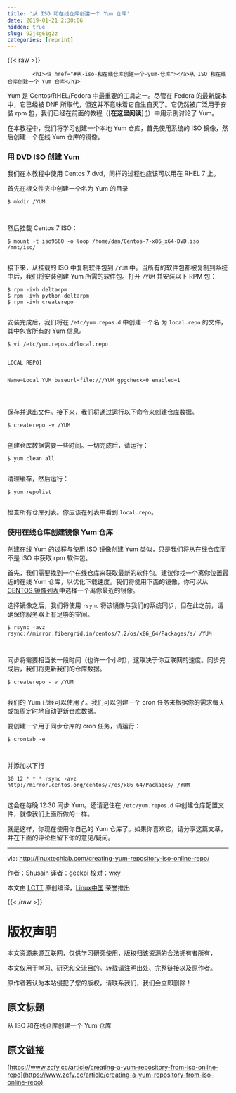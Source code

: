 ```yaml
---
title: '从 ISO 和在线仓库创建一个 Yum 仓库' 
date: 2019-01-21 2:30:06
hidden: true
slug: 92j4g61g2z
categories: [reprint]
---
```


{{< raw >}}

            <h1><a href="#从-iso-和在线仓库创建一个-yum-仓库"></a>从 ISO 和在线仓库创建一个 Yum 仓库</h1>
<p>Yum 是 Centos/RHEL/Fedora 中最重要的工具之一。尽管在 Fedora 的最新版本中，它已经被 DNF 所取代，但这并不意味着它自生自灭了。它仍然被广泛用于安装 rpm 包，我们已经在前面的教程（[<strong>在这里阅读</strong>] <a href="http://linuxtechlab.com/using-yum-command-examples/">1</a>）中用示例讨论了 Yum。</p>
<p>在本教程中，我们将学习创建一个本地 Yum 仓库，首先使用系统的 ISO 镜像，然后创建一个在线 Yum 仓库的镜像。</p>
<h3><a href="#用-dvd-iso-创建-yum"></a>用 DVD ISO 创建 Yum</h3>
<p>我们在本教程中使用 Centos 7 dvd，同样的过程也应该可以用在 RHEL 7 上。</p>
<p>首先在根文件夹中创建一个名为 Yum 的目录</p>
<pre><code class="hljs shell"><span class="hljs-meta">$</span><span class="bash"> mkdir /YUM</span>

</code></pre><p>然后挂载 Centos 7 ISO：</p>
<pre><code class="hljs awk">$ mount -t iso9660 -o loop <span class="hljs-regexp">/home/</span>dan<span class="hljs-regexp">/Centos-7-x86_x64-DVD.iso /m</span>nt<span class="hljs-regexp">/iso/</span>

</code></pre><p>接下来，从挂载的 ISO 中复制软件包到 <code>/YUM</code> 中。当所有的软件包都被复制到系统中后，我们将安装创建 Yum 所需的软件包。打开 <code>/YUM</code> 并安装以下 RPM 包：</p>
<pre><code class="hljs shell"><span class="hljs-meta">$</span><span class="bash"> rpm -ivh deltarpm</span>
<span class="hljs-meta">$</span><span class="bash"> rpm -ivh python-deltarpm</span>
<span class="hljs-meta">$</span><span class="bash"> rpm -ivh createrepo</span>

</code></pre><p>安装完成后，我们将在 <code>/etc/yum.repos.d</code> 中创建一个名 为 <code>local.repo</code> 的文件，其中包含所有的 Yum 信息。</p>
<pre><code class="hljs stylus">$ vi /etc/yum<span class="hljs-selector-class">.repos</span><span class="hljs-selector-class">.d</span>/local<span class="hljs-selector-class">.repo</span>

</code></pre><pre><code class="hljs makefile">LOCAL REPO]
Name=Local YUM
baseurl=file:///YUM
gpgcheck=0
enabled=1

</code></pre><p>保存并退出文件。接下来，我们将通过运行以下命令来创建仓库数据。</p>
<pre><code class="hljs shell"><span class="hljs-meta">$</span><span class="bash"> createrepo -v /YUM</span>

</code></pre><p>创建仓库数据需要一些时间。一切完成后，请运行：</p>
<pre><code class="hljs gams"><span class="hljs-symbol">$</span> yum clean <span class="hljs-keyword">all</span>

</code></pre><p>清理缓存，然后运行：</p>
<pre><code class="hljs shell"><span class="hljs-meta">$</span><span class="bash"> yum repolist</span>

</code></pre><p>检查所有仓库列表。你应该在列表中看到 <code>local.repo</code>。</p>
<h3><a href="#使用在线仓库创建镜像-yum-仓库"></a>使用在线仓库创建镜像 Yum 仓库</h3>
<p>创建在线 Yum 的过程与使用 ISO 镜像创建 Yum 类似，只是我们将从在线仓库而不是 ISO 中获取 rpm 软件包。</p>
<p>首先，我们需要找到一个在线仓库来获取最新的软件包。建议你找一个离你位置最近的在线 Yum 仓库，以优化下载速度。我们将使用下面的镜像，你可以从 <a href="http://mirror.centos.org/centos/">CENTOS 镜像列表</a>中选择一个离你最近的镜像。</p>
<p>选择镜像之后，我们将使用 <code>rsync</code> 将该镜像与我们的系统同步，但在此之前，请确保你服务器上有足够的空间。</p>
<pre><code class="hljs awk">$ rsync -avz rsync:<span class="hljs-regexp">//mi</span>rror.fibergrid.<span class="hljs-keyword">in</span><span class="hljs-regexp">/centos/</span><span class="hljs-number">7.2</span><span class="hljs-regexp">/os/</span>x86_64<span class="hljs-regexp">/Packages/</span>s<span class="hljs-regexp">/ /</span>YUM

</code></pre><p>同步将需要相当长一段时间（也许一个小时），这取决于你互联网的速度。同步完成后，我们将更新我们的仓库数据。</p>
<pre><code class="hljs shell"><span class="hljs-meta">$</span><span class="bash"> createrepo - v /YUM</span>

</code></pre><p>我们的 Yum 已经可以使用了。我们可以创建一个 cron 任务来根据你的需求每天或每周定时地自动更新仓库数据。</p>
<p>要创建一个用于同步仓库的 cron 任务，请运行：</p>
<pre><code class="hljs shell"><span class="hljs-meta">$</span><span class="bash"> crontab -e</span>

</code></pre><p>并添加以下行</p>
<pre><code class="hljs basic"><span class="hljs-symbol">30 </span><span class="hljs-number">12</span> * * * rsync -avz http://mirror.centos.org/centos/<span class="hljs-number">7</span>/os/x86_64/Packages/ /YUM

</code></pre><p>这会在每晚 12:30 同步 Yum。还请记住在 <code>/etc/yum.repos.d</code> 中创建仓库配置文件，就像我们上面所做的一样。</p>
<p>就是这样，你现在使用你自己的 Yum 仓库了。如果你喜欢它，请分享这篇文章，并在下面的评论栏留下你的意见/疑问。</p>
<hr>
<p>via: <a href="http://linuxtechlab.com/creating-yum-repository-iso-online-repo/">http://linuxtechlab.com/creating-yum-repository-iso-online-repo/</a></p>
<p>作者：<a href="http://linuxtechlab.com/author/shsuain/">Shusain</a> 译者：<a href="https://github.com/geekpi">geekpi</a> 校对：<a href="https://github.com/wxy">wxy</a></p>
<p>本文由 <a href="https://github.com/LCTT/TranslateProject">LCTT</a> 原创编译，<a href="https://linux.cn/">Linux中国</a> 荣誉推出</p>

          
{{< /raw >}}

# 版权声明
本文资源来源互联网，仅供学习研究使用，版权归该资源的合法拥有者所有，

本文仅用于学习、研究和交流目的。转载请注明出处、完整链接以及原作者。

原作者若认为本站侵犯了您的版权，请联系我们，我们会立即删除！

## 原文标题
从 ISO 和在线仓库创建一个 Yum 仓库

## 原文链接
[https://www.zcfy.cc/article/creating-a-yum-repository-from-iso-online-repo](https://www.zcfy.cc/article/creating-a-yum-repository-from-iso-online-repo)


